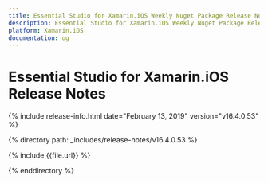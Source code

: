 ```yaml
---
title: Essential Studio for Xamarin.iOS Weekly Nuget Package Release Notes  
description: Essential Studio for Xamarin.iOS Weekly Nuget Package Release Notes  
platform: Xamarin.iOS
documentation: ug
---
```


# Essential Studio for Xamarin.iOS  Release Notes  

{% include release-info.html date="February 13, 2019"  version="v16.4.0.53" %} 


{% directory path: _includes/release-notes/v16.4.0.53 %}

{% include {{file.url}} %}

{% enddirectory %}